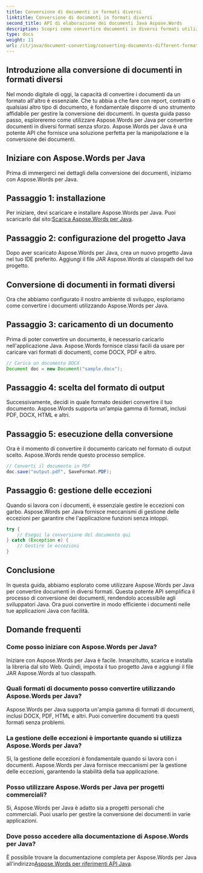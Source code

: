 ```yaml
---
title: Conversione di documenti in formati diversi
linktitle: Conversione di documenti in formati diversi
second_title: API di elaborazione dei documenti Java Aspose.Words
description: Scopri come convertire documenti in diversi formati utilizzando Aspose.Words per Java. Guida passo passo per una conversione efficiente dei documenti.
type: docs
weight: 11
url: /it/java/document-converting/converting-documents-different-formats/
---
```


## Introduzione alla conversione di documenti in formati diversi

Nel mondo digitale di oggi, la capacità di convertire i documenti da un formato all'altro è essenziale. Che tu abbia a che fare con report, contratti o qualsiasi altro tipo di documento, è fondamentale disporre di uno strumento affidabile per gestire la conversione dei documenti. In questa guida passo passo, esploreremo come utilizzare Aspose.Words per Java per convertire documenti in diversi formati senza sforzo. Aspose.Words per Java è una potente API che fornisce una soluzione perfetta per la manipolazione e la conversione dei documenti.

## Iniziare con Aspose.Words per Java

Prima di immergerci nei dettagli della conversione dei documenti, iniziamo con Aspose.Words per Java.

## Passaggio 1: installazione

 Per iniziare, devi scaricare e installare Aspose.Words per Java. Puoi scaricarlo dal sito:[Scarica Aspose.Words per Java](https://releases.aspose.com/words/java/).

## Passaggio 2: configurazione del progetto Java

Dopo aver scaricato Aspose.Words per Java, crea un nuovo progetto Java nel tuo IDE preferito. Aggiungi il file JAR Aspose.Words al classpath del tuo progetto.

## Conversione di documenti in formati diversi

Ora che abbiamo configurato il nostro ambiente di sviluppo, esploriamo come convertire i documenti utilizzando Aspose.Words per Java.

## Passaggio 3: caricamento di un documento

Prima di poter convertire un documento, è necessario caricarlo nell'applicazione Java. Aspose.Words fornisce classi facili da usare per caricare vari formati di documenti, come DOCX, PDF e altro.

```java
// Carica un documento DOCX
Document doc = new Document("sample.docx");
```

## Passaggio 4: scelta del formato di output

Successivamente, decidi in quale formato desideri convertire il tuo documento. Aspose.Words supporta un'ampia gamma di formati, inclusi PDF, DOCX, HTML e altri.

## Passaggio 5: esecuzione della conversione

Ora è il momento di convertire il documento caricato nel formato di output scelto. Aspose.Words rende questo processo semplice.

```java
// Converti il documento in PDF
doc.save("output.pdf", SaveFormat.PDF);
```

## Passaggio 6: gestione delle eccezioni

Quando si lavora con i documenti, è essenziale gestire le eccezioni con garbo. Aspose.Words per Java fornisce meccanismi di gestione delle eccezioni per garantire che l'applicazione funzioni senza intoppi.

```java
try {
    // Esegui la conversione del documento qui
} catch (Exception e) {
    // Gestire le eccezioni
}
```

## Conclusione

In questa guida, abbiamo esplorato come utilizzare Aspose.Words per Java per convertire documenti in diversi formati. Questa potente API semplifica il processo di conversione dei documenti, rendendolo accessibile agli sviluppatori Java. Ora puoi convertire in modo efficiente i documenti nelle tue applicazioni Java con facilità.

## Domande frequenti

### Come posso iniziare con Aspose.Words per Java?

Iniziare con Aspose.Words per Java è facile. Innanzitutto, scarica e installa la libreria dal sito Web. Quindi, imposta il tuo progetto Java e aggiungi il file JAR Aspose.Words al tuo classpath.

### Quali formati di documento posso convertire utilizzando Aspose.Words per Java?

Aspose.Words per Java supporta un'ampia gamma di formati di documenti, inclusi DOCX, PDF, HTML e altri. Puoi convertire documenti tra questi formati senza problemi.

### La gestione delle eccezioni è importante quando si utilizza Aspose.Words per Java?

Sì, la gestione delle eccezioni è fondamentale quando si lavora con i documenti. Aspose.Words per Java fornisce meccanismi per la gestione delle eccezioni, garantendo la stabilità della tua applicazione.

### Posso utilizzare Aspose.Words per Java per progetti commerciali?

Sì, Aspose.Words per Java è adatto sia a progetti personali che commerciali. Puoi usarlo per gestire la conversione dei documenti in varie applicazioni.

### Dove posso accedere alla documentazione di Aspose.Words per Java?

È possibile trovare la documentazione completa per Aspose.Words per Java all'indirizzo[Aspose.Words per riferimenti API Java](https://reference.aspose.com/words/java/).
